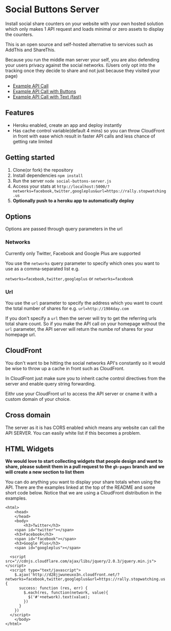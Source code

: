 # Social Buttons Server


Install social share counters on your website with your own hosted solution which only makes 1 API request and loads minimal or zero assets to display the counters.

This is an open source and self-hosted alternative to services such as AddThis and ShareThis. 

Because you run the middle man server your self, you are also defending your users privacy against the social networks. (Users only opt into the tracking once they decide to share and not just because they visited your page)

* [Example API Call](http://social-buttons-server.herokuapp.com/?networks=facebook,twitter,googleplus&url=https://rally.stopwatching.us)
* [Example API Call with Buttons](http://tfrce.github.io/social-buttons-server/examples/button.html)
* [Example API Call with Text (fast)](http://tfrce.github.io/social-buttons-server/examples/text.html)


## Features
* Heroku enabled, create an app and deploy instantly
* Has cache control variable(default 4 mins) so you can throw CloudFront in front with ease which result in faster API calls and less chance of getting rate limited

## Getting started 

1. Clone(or fork) the repository
2. Install dependencies ```npm install```
3. Run the server ```node social-buttons-server.js```
4. Access your stats at ```http://localhost:5000/?networks=facebook,twitter,googleplus&url=https://rally.stopwatching.us```
5. __Optionally push to a heroku app to automatically deploy__

## Options

Options are passed through query parameters in the url

### Networks

Currently only Twitter, Facebook and Google Plus are supported

You use the ```networks``` query parameter to specify which ones you want to use as a comma-separated list e.g.

```networks=facebook,twitter,googleplus``` or  ```networks=facebook```

### Url

You use the ```url``` parameter to specify the address which you want to count the total number of shares for e.g. ```url=http://1984day.com```

If you don't specify a ```url``` then the server will try to get the referring urls total share count. So if you make the API call on your homepage without the ```url``` parameter, the API server will return the numbe rof shares for your homepage url.

## CloudFront

You don't want to be hitting the social networks API's constantly so it would be wise to throw up a cache in front such as CloudFront.

In CloudFront just make sure you to inherit cache control directives from the server and enable query string forwarding.

Eithr use your CloudFront url to access the API server or cname it with a custom domain of your choice.

## Cross domain

The server as it is has CORS enabled which means any website can call the API SERVER. You can easily white list if this becomes a problem.

## HTML Widgets

**We would love to start collecting widgets that people design and want to share, please submit them in a pull request to the `gh-pages` branch and we will create a new section to list them**

You can do anything you want to display your share totals when using the API. There are the examples linked at the top of the README and some short code below. Notice that we are using a CloudFront distribution in the examples.

```
<html>
	<head>
	</head>
	<body>
		<h3>Twitter</h3>
    <span id="twitter"></span>
    <h3>Facebook</h3>
    <span id="facebook"></span>
    <h3>Google Plus</h3>
    <span id="googleplus"></span>

  <script src="//cdnjs.cloudflare.com/ajax/libs/jquery/2.0.3/jquery.min.js"></script>
  <script type="text/javascript">
    $.ajax('http://d28jjwuneuxo3n.cloudfront.net/?networks=facebook,twitter,googleplus&url=https://rally.stopwatching.us', {
      success: function (res, err) {
        $.each(res, function(network, value){
          $('#'+network).text(value);
        })      
      }
    })
  </script>
	</body>
</html>
```
